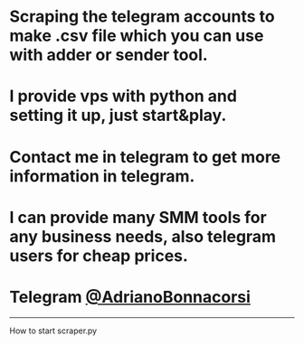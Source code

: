 # Scraping the telegram accounts to make .csv file which you can use with adder or sender tool.<br/>
# I provide vps with python and setting it up, just start&play.<br/>
# Contact me in telegram to get more information in telegram.<br/>
# I can provide many SMM tools for any business needs, also telegram users for cheap prices. <br/>
# Telegram <a href="https://t.me/adrianobonnacorsi">@AdrianoBonnacorsi</a>

-----

How to start scraper.py

